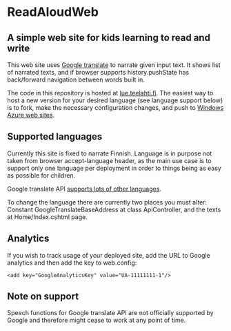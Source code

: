# ReadAloudWeb
## A simple web site for kids learning to read and write

This web site uses [Google translate](http://translate.google.com/) to narrate given input text. 
It shows list of narrated texts, and if browser supports history.pushState has back/forward navigation between words built in. 

The code in this repository is hosted at [lue.teelahti.fi](http://lue.teelahti.fi). The easiest way to host a new version for your desired language (see language support below) is to fork, make the necessary configuration changes, and push to [Windows Azure web sites](http://www.windowsazure.com/en-us/home/scenarios/web-sites/).

## Supported languages

Currently this site is fixed to narrate Finnish. Language is in purpose not taken from browser accept-language header, as the main use case is to support only one language per deployment in order to things being as easy as possible for children. 

Google translate API [supports lots of other languages](http://support.google.com/translate).

To change the language there are currently two places you must alter: Constant GoogleTranslateBaseAddress at class ApiController, and the texts at Home/Index.cshtml page. 

## Analytics

If you wish to track usage of your deployed site, add the URL to Google analytics and then add the key to web.config:

    <add key="GoogleAnalyticsKey" value="UA-11111111-1"/>

## Note on support

Speech functions for Google translate API are not officially supported by Google and therefore might cease to work at any point of time. 
